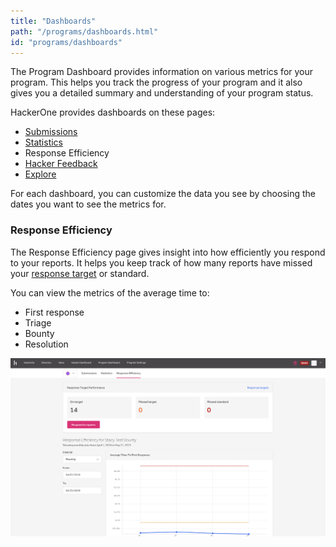 ```yaml
---
title: "Dashboards"
path: "/programs/dashboards.html"
id: "programs/dashboards"
---
```


The Program Dashboard provides information on various metrics for your program. This helps you track the progress of your program and it also gives you a detailed summary and understanding of your program status.

HackerOne provides dashboards on these pages:
* [Submissions](/programs/submissions-dashboard.html)
* [Statistics](/programs/statistics-dashboard.html)
* Response Efficiency
* [Hacker Feedback](hacker-feedback-dashboard.html)
* [Explore](explore.html) 

For each dashboard, you can customize the data you see by choosing the dates you want to see the metrics for.

### Response Efficiency
The Response Efficiency page gives insight into how efficiently you respond to your reports. It helps you keep track of how many reports have missed your [response target](response-targets.html) or standard.

You can view the metrics of the average time to:
* First response
* Triage
* Bounty
* Resolution

![image](./images/dashboard-response-efficiency.png)
